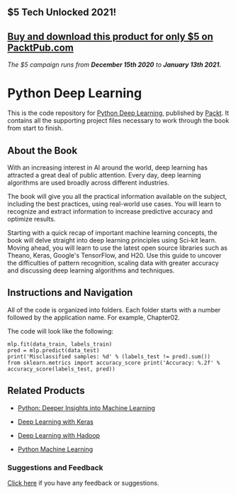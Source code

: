 ## $5 Tech Unlocked 2021!
[Buy and download this product for only $5 on PacktPub.com](https://www.packtpub.com/)
-----
*The $5 campaign         runs from __December 15th 2020__ to __January 13th 2021.__*

# Python Deep Learning
This is the code repository for [Python Deep Learning](https://www.packtpub.com/big-data-and-business-intelligence/python-deep-learning?utm_source=github&utm_medium=repository&utm_campaign=9781786464453), published by [Packt](https://www.packtpub.com/?utm_source=github). It contains all the supporting project files necessary to work through the book from start to finish.
## About the Book
With an increasing interest in AI around the world, deep learning has attracted a great deal of public attention. Every day, deep learning algorithms are used broadly across different industries.

The book will give you all the practical information available on the subject, including the best practices, using real-world use cases. You will learn to recognize and extract information to increase predictive accuracy and optimize results.

Starting with a quick recap of important machine learning concepts, the book will delve straight into deep learning principles using Sci-kit learn. Moving ahead, you will learn to use the latest open source libraries such as Theano, Keras, Google's TensorFlow, and H20. Use this guide to uncover the difficulties of pattern recognition, scaling data with greater accuracy and discussing deep learning algorithms and techniques.
## Instructions and Navigation
All of the code is organized into folders. Each folder starts with a number followed by the application name. For example, Chapter02.



The code will look like the following:
```
mlp.fit(data_train, labels_train)
pred = mlp.predict(data_test)
print('Misclassified samples: %d' % (labels_test != pred).sum())
from sklearn.metrics import accuracy_score print('Accuracy: %.2f' % accuracy_score(labels_test, pred))
```



## Related Products
* [Python: Deeper Insights into Machine Learning](https://www.packtpub.com/big-data-and-business-intelligence/python-deeper-insights-machine-learning?utm_source=github&utm_medium=repository&utm_campaign=9781787128576)

* [Deep Learning with Keras](https://www.packtpub.com/big-data-and-business-intelligence/deep-learning-keras?utm_source=github&utm_medium=repository&utm_campaign=9781787128422)

* [Deep Learning with Hadoop](https://www.packtpub.com/big-data-and-business-intelligence/deep-learning-hadoop?utm_source=github&utm_medium=repository&utm_campaign=9781787124769)

* [Python Machine Learning](https://www.packtpub.com/big-data-and-business-intelligence/python-machine-learning?utm_source=github&utm_medium=repository&utm_campaign=9781783555130)

### Suggestions and Feedback
[Click here](https://docs.google.com/forms/d/e/1FAIpQLSe5qwunkGf6PUvzPirPDtuy1Du5Rlzew23UBp2S-P3wB-GcwQ/viewform) if you have any feedback or suggestions.
